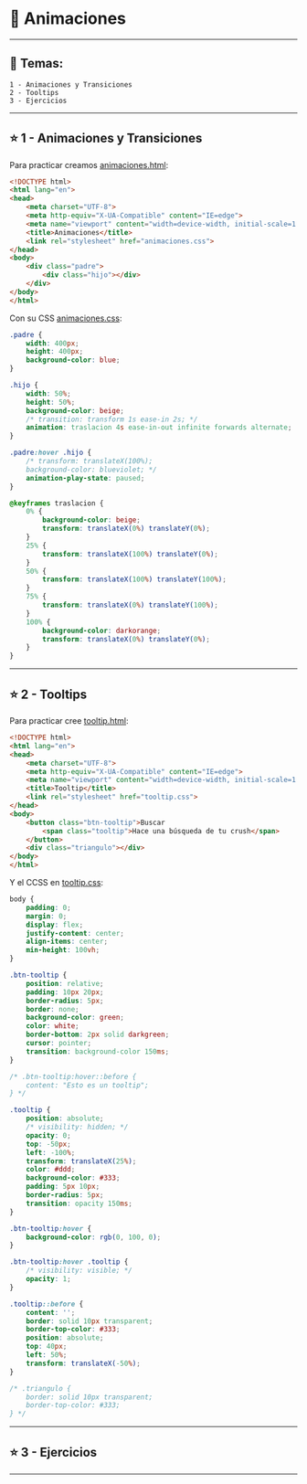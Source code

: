 # :star2: Animaciones

---

## :book: Temas:

```
1 - Animaciones y Transiciones
2 - Tooltips
3 - Ejercicios
```

---

## :star: 1 - Animaciones y Transiciones

Para practicar creamos [animaciones.html](https://github.com/eugenia1984/open_bootcamp/blob/main/02_html_css/09_animaciones/animaciones.html):

```HTML
<!DOCTYPE html>
<html lang="en">
<head>
    <meta charset="UTF-8">
    <meta http-equiv="X-UA-Compatible" content="IE=edge">
    <meta name="viewport" content="width=device-width, initial-scale=1.0">
    <title>Animaciones</title>
    <link rel="stylesheet" href="animaciones.css">
</head>
<body>
    <div class="padre">
        <div class="hijo"></div>
    </div>
</body>
</html>
```

Con su CSS [animaciones.css](https://github.com/eugenia1984/open_bootcamp/blob/main/02_html_css/09_animaciones/animaciones.css):

```CSS
.padre {
    width: 400px;
    height: 400px;
    background-color: blue;
}

.hijo {
    width: 50%;
    height: 50%;
    background-color: beige;
    /* transition: transform 1s ease-in 2s; */
    animation: traslacion 4s ease-in-out infinite forwards alternate;
}

.padre:hover .hijo {
    /* transform: translateX(100%);
    background-color: blueviolet; */
    animation-play-state: paused;
}

@keyframes traslacion {
    0% {
        background-color: beige;
        transform: translateX(0%) translateY(0%);
    }
    25% {
        transform: translateX(100%) translateY(0%);
    }
    50% {
        transform: translateX(100%) translateY(100%);
    }
    75% {
        transform: translateX(0%) translateY(100%);
    }
    100% {
        background-color: darkorange;
        transform: translateX(0%) translateY(0%);
    }
}
```
---

## :star: 2 - Tooltips


Para practicar cree [tooltip.html](https://github.com/eugenia1984/open_bootcamp/blob/main/02_html_css/09_animaciones/tooltip.html):

```HTML
<!DOCTYPE html>
<html lang="en">
<head>
    <meta charset="UTF-8">
    <meta http-equiv="X-UA-Compatible" content="IE=edge">
    <meta name="viewport" content="width=device-width, initial-scale=1.0">
    <title>Tooltip</title>
    <link rel="stylesheet" href="tooltip.css">
</head>
<body>
    <button class="btn-tooltip">Buscar
        <span class="tooltip">Hace una búsqueda de tu crush</span>
    </button>
    <div class="triangulo"></div>
</body>
</html>
```

Y el CCSS en [tooltip.css](https://github.com/eugenia1984/open_bootcamp/blob/main/02_html_css/09_animaciones/tooltip.css):

```CSS
body {
    padding: 0;
    margin: 0;
    display: flex;
    justify-content: center;
    align-items: center;
    min-height: 100vh;
}

.btn-tooltip {
    position: relative;
    padding: 10px 20px;
    border-radius: 5px;
    border: none;
    background-color: green;
    color: white;
    border-bottom: 2px solid darkgreen;
    cursor: pointer;
    transition: background-color 150ms;
}

/* .btn-tooltip:hover::before {
    content: "Esto es un tooltip";
} */

.tooltip {
    position: absolute;
    /* visibility: hidden; */
    opacity: 0;
    top: -50px;
    left: -100%;
    transform: translateX(25%);
    color: #ddd;
    background-color: #333;
    padding: 5px 10px;
    border-radius: 5px;
    transition: opacity 150ms;
}

.btn-tooltip:hover {
    background-color: rgb(0, 100, 0);
}

.btn-tooltip:hover .tooltip {
    /* visibility: visible; */
    opacity: 1;
}

.tooltip::before {
    content: '';
    border: solid 10px transparent;
    border-top-color: #333;
    position: absolute;
    top: 40px;
    left: 50%;
    transform: translateX(-50%);
}

/* .triangulo {
    border: solid 10px transparent;
    border-top-color: #333;
} */
```

---

## :star: 3 - Ejercicios

---
